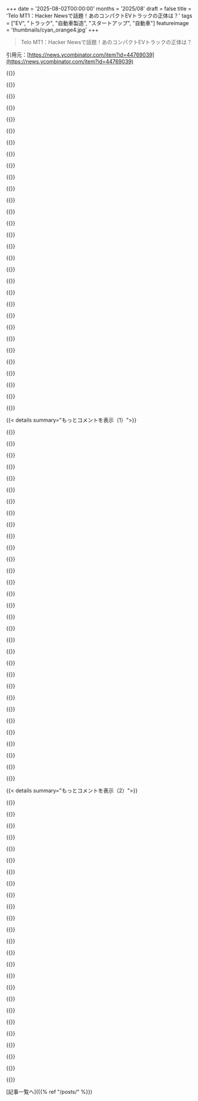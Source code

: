 +++
date = '2025-08-02T00:00:00'
months = '2025/08'
draft = false
title = 'Telo MT1：Hacker Newsで話題！あのコンパクトEVトラックの正体は？'
tags = ["EV", "トラック", "自動車製造", "スタートアップ", "自動車"]
featureimage = 'thumbnails/cyan_orange4.jpg'
+++

> Telo MT1：Hacker Newsで話題！あのコンパクトEVトラックの正体は？

引用元：[https://news.ycombinator.com/item?id=44769039](https://news.ycombinator.com/item?id=44769039)




{{<matomeQuote body="OpenSauceでTeloと話したよ。<br>- ボディは複合素材だけど生産ではプレス金属にするって。<br>- Subaru Ascentがベースでフレームやサスがそうらしい。<br>- NMCバッテリーだけどOEM名は不明。Boschのパワートレイン部品が多いよ。<br>- 改造へのオープンさは未定。Slateほどじゃないけど、アップグレードポイントは設計されてるって。<br>SlateはCANバス情報もまだ出してないけど、Teloはヘッドユニット統合型だから、車両のコントロールがどれくらいできるか不明だね。発売されたら分解が楽しみ！" userName="baby_souffle" createdAt="2025/08/02 18:51:23" color="#ff33a1">}}




{{<matomeQuote body="Send-cut-sendとTSMCみたいな自動車部品の「FAB」ビジネスモデルってありなのかな？LotusがTeslaを助けたみたいに、Teslaも余剰生産能力でFABになれるかもね。<br>個人的にこのトラック、めちゃくちゃ成功してほしいんだ。10年もののModel Sから乗り換えて、ゴミ捨てとか園芸店への移動が楽になるだろうな。Citroenみたいな油圧サスも使ったらもっと面白いのに！" userName="cduzz" createdAt="2025/08/03 16:46:06" color="#38d3d3">}}




{{<matomeQuote body="車のボディパネルのプレス金型はとんでもなく高いんだ。だから少量生産メーカーはプレス加工を避けるのが一般的だよ。あの巨大な鋼塊を彫刻するコストは、膨大な販売数でしか償却できない。<br>TeslaとLotusが成功したのは、金型費用が安いグラスファイバーボディだったからだよ。<br>Desktop Metalが金型不要のシート成形ソリューションを開発してるけど、まだ時間がかかるし表面仕上げも悪いね。https://www.youtube.com/watch?v=6oqeVLILGHY" userName="jdietrich" createdAt="2025/08/03 20:07:58" color="#ff33a1">}}




{{<matomeQuote body="そう、だからTSMCのアナロジーを使ったんだよ。チップ工場も同じ理由でめちゃくちゃ高いからね。金型とかプレス機、工場設備、従業員のコストってどんなもんなんだろう？<br>今、新しく車を作ろうと思ったら、NUMIみたいな廃止工場がない限り、高額になるのは間違いない。<br>ハイドロフォーミングはどうかな？<br>60年代の小規模メーカーは衝突試験なかったんだろうしね。<br>TeloはIneosと組むべきだよ。" userName="cduzz" createdAt="2025/08/03 20:57:26" color="#785bff">}}




{{<matomeQuote body="3Dモデルからダイ→パネルへのプロセスは反復作業なんだ。Teslaは最適化をサボったみたいで、Model SとXでリア左コーナーに問題が多かったらしいよ。<br>Magna-SteyrやValmetみたいなODM（受託設計製造業者）もあるんだ。彼らは君の計画を受けて、製造して中央ヨーロッパから船で送ってくれるよ。" userName="numpad0" createdAt="2025/08/05 06:53:02" color="">}}




{{<matomeQuote body="FABがプロセスごとに金型費を一度払って、金型会社はデザインごとに一度請求する、って違いがあるんだね。<br>ハイドロフォーミングはちょっとやったことあるけど、手間がかかるし、悪い所はシワになりやすい。結局イングリッシュホイールの方が時間もかからず良い結果になったよ。車のボディなら、それなりの時給で働いてくれる人を見つけても、最低1万ドルはかかるだろうけどね。" userName="convolvatron" createdAt="2025/08/03 21:25:16" color="#785bff">}}




{{<matomeQuote body="正直、これがビジネスとして成り立つか疑問だし、ましてや彼らがそれを実現できるとは思えないな…。<br>でも、フロントガラス会社みたいに、少量生産でも型を保管して作ることはできるんじゃない？フェンダーやフロアパンは継続的な需要が少ないけどね。<br>「初回はXドルで、うまくいけばまた発注して、100倍になったら単価を下げる」みたいな財務的な工夫もできるかも。<br>あと、粉砕したTrabantとかSaturnで作ればいいんじゃない？Teslaが示したように、完璧な仕上げや隙間を気にしない顧客もいるし。Trabant製ならへこみも気にならないし、僕は大歓迎だよ。" userName="cduzz" createdAt="2025/08/03 22:26:30" color="">}}




{{<matomeQuote body="それって、自動車部品サプライヤー（Magna、Bosch、Denso、Aisinとか）がやってることそのものじゃないの？" userName="mitthrowaway2" createdAt="2025/08/03 17:03:03" color="">}}




{{<matomeQuote body="つまり、それって文字通りただのサプライヤーってこと？" userName="cenamus" createdAt="2025/08/03 20:16:31" color="">}}




{{<matomeQuote body="自動車メーカーってさ、エンジンとか板金部品は自分で作るもんなんだよね。板金を打ち抜くための型抜き設備ってめちゃくちゃお金かかるし、業者も少ないから大変なんだよな。" userName="cduzz" createdAt="2025/08/03 20:58:56" color="">}}




{{<matomeQuote body="ミニEVトラックやSUVのデザイン、マジ最高！でも、ビジネスとして成り立つのか心配なんだよね。なんでTeslaが作らないんだろ？サプライチェーンも技術もあるのに、絶対売れるじゃん。生産規模がデカすぎるとか？EVは近距離の荷物運搬にはピッタリだし、200マイルもあれば十分。この分野がめっちゃ成功してほしいわ。" userName="sheepscreek" createdAt="2025/08/02 18:48:29" color="#ff5733">}}




{{<matomeQuote body="Teslaの判断を基準にするのは違うと思うな。Cybertruck、年間25万台も作れるのに、今2万台も売れてないし、これからも下がる一方みたいだよ。" userName="benzible" createdAt="2025/08/02 20:17:02" color="">}}




{{<matomeQuote body="Cybertruckの売上が伸びないのは、TeslaのCEOがEVユーザーを敵に回すようなことばっかしたからだよ。右派にEVを買わせようとしたのかもしれないけど、完全に裏目に出て客離れが進んだね。Equinox EVとかIoniq 5とか、競合もいいの出してきてるし。" userName="margalabargala" createdAt="2025/08/03 03:58:18" color="#785bff">}}




{{<matomeQuote body="こういうトラックって、自動車版の”小型スマートフォン”みたいなもんじゃない？コメント欄では欲しがる声が多いけど、実際には誰も買わないんだよ。小型スマホが売れないのと一緒だね。" userName="delabay" createdAt="2025/08/02 20:57:10" color="#38d3d3">}}




{{<matomeQuote body="でもさ、Teslaって既にこれ作ってるじゃん。Cybertruckって名前だけど。" userName="Maken" createdAt="2025/08/02 19:37:59" color="">}}




{{<matomeQuote body="CybertruckはEVのトラックだけど、航続距離があんまり良くないとか、いくつか弱点もあるんだよね。" userName="Alive-in-2025" createdAt="2025/08/02 20:36:25" color="">}}




{{<matomeQuote body="しかもさ、見た目もダサいし、世間からのイメージも最悪だよな。" userName="ghushn3" createdAt="2025/08/03 01:46:28" color="">}}




{{<matomeQuote body="EVトラックってさ、荷物運搬の実際の課題を解決できてないんだよな。ガソリン車より牽引時の航続距離がガクッと落ちるし、カーボンフットプリント削減以外にメリットがない。F150 Lightningも考えたけど、実用的じゃないと分かったよ。ガス車に劣るのが現実。もっとバッテリー技術が進化してほしいね。" userName="Dig1t" createdAt="2025/08/02 18:56:18" color="#38d3d3">}}




{{<matomeQuote body="サイバートラックの売上が悪いのはMuskのせいだって言ってるのか？でも、Muskの”本性”がバレるずっと前から売れてなかったんだよ。たとえ最高のCEOがいたとしても、この車は売れなかったと思う。マジで設計も作りもひどいし、デザインもすぐ古くなった感じ。もう全然未来的に見えないんだよね。" userName="beAbU" createdAt="2025/08/03 11:09:30" color="#ff33a1">}}




{{<matomeQuote body="4万ドルで300馬力、航続距離350マイル？これってかなりヤバいね。" userName="unethical_ban" createdAt="2025/08/02 21:39:11" color="#45d325">}}




{{<matomeQuote body="サイバートラックは社会的な荷物って言うけど、良い社会的フィルターじゃない？サイバートラックで人を判断するような人たちのこと考えてみてよ。" userName="eric_cc" createdAt="2025/08/03 13:24:53" color="">}}




{{<matomeQuote body="軽トラックやMaverickは違うって言うだろうね。" userName="conception" createdAt="2025/08/03 00:17:02" color="">}}




{{<matomeQuote body="イーロン・マスクがナチスと関係してるって？これ、情報源あるの？" userName="eric_cc" createdAt="2025/08/03 13:20:53" color="">}}




{{<matomeQuote body="Equinox EVがModel Yに圧勝って言うけど、Model Yは俺が今まで所有した中で最高の車だよ。プリウスがそうだったように、多くの人にとって最高の総合車両になったね。ここでFSDに言及してないのは戦略的だと思ったけど、俺にとってそれが一番重要な機能だよ。EquinoxやIoniqにFSDってあるの？" userName="eric_cc" createdAt="2025/08/03 13:19:06" color="#ff33a1">}}




{{<matomeQuote body="サイバートラックで人を判断するような人たちのこと考えてみてよ。俺たち、そういう人たちを”ほとんどの人”って呼ぶと思うよ。" userName="ghushn3" createdAt="2025/08/03 17:09:38" color="">}}




{{<matomeQuote body="けん引性能は悪いね。俺のLightningだと4000ポンドのRVをけん引しながら150〜200マイル走れるよ。いいのは、夜キャンプ場でフル充電できるから、交通費が実質タダになること。1日200マイルあれば全国RV旅行には十分だよ。普段使いでは、約8.50ドルで300マイル走るフル充電ができる。ガソリン車だと約100ドル分に相当するね。でも理想のトラックは、現在のExtended Range Lightningのバッテリー容量の2〜3倍は必要だと思う。" userName="dyauspitr" createdAt="2025/08/02 19:58:50" color="#ff33a1">}}




{{<matomeQuote body="4万ドルで航続距離350マイルは無理だよ。その価格でその性能を実現して市場に出るなんてありえないね。" userName="Schiendelman" createdAt="2025/08/03 00:03:48" color="#ff5c5c">}}




{{<matomeQuote body="建設、農業、地方の分野で影響力のあるYouTuberが支持し宣伝するまで、これらの車両の需要は比較的低いだろうって言うけど、これには驚いたね。John Deereとか競合他社の車両で、その分野のYouTuberの影響で需要が大幅に伸びた例ってある？特に、どのインフルエンサーが影響力あると思う？" userName="Jach" createdAt="2025/08/02 19:18:40" color="#ff5733">}}




{{<matomeQuote body="GMの新しい大型EVトラックやSUVトラックは、バッテリー容量も重量も多いんだ。GM Silverado EV Work TruckはEPAで492マイル、エドモンズのテストでは530マイル走ったんだって。<br>よく言われる目安で、航続距離を半分かそれ以上にすれば、牽引時の航続距離は約250マイルになるって話だね。<br>https://news.gm.com/home.detail.html/Pages/topic/us/en/2025/....<br>最近のYouTube動画で「Aging Wheels」が、色々な車両で多様なトレーラーを牽引して徹底的にテストしてたんだけど、トレーラーに重さを加えて効率への影響も調べたんだ。その結果、牽引を最大に重くしても、重さを加えない時と比べて効率の低下は4.3%だったって。つまり、牽引時に重要なのは重量じゃなくて、トレーラーの風の抵抗の方がはるかに大きいってことだね。<br>彼らは異なるトレーラーを使って長い比較ドライブをして（約30分の動画だよ）、さらに重さを加えてその影響を見たんだけど、思ったよりも小さかったんだ。<br>全てのテストが載ってる動画はこれだよ<br>https://www.youtube.com/watch?v=UmKf8smvGsA.<br>この話は、上記の動画の作者がインタビューされてた「batteries included podcast」で聞いたんだけど、そこで大まかな概要と詳細が語られてたよ。<br>https://www.youtube.com/watch?v=wGJv-xAqcTI." userName="Alive-in-2025" createdAt="2025/08/02 20:35:34" color="#ff5733">}}




{{<matomeQuote body="4万ドルで240マイルの航続距離ってことだね。" userName="CarVac" createdAt="2025/08/03 01:31:00" color="">}}




{{< details summary="もっとコメントを表示（1）">}}

{{<matomeQuote body="サイバートラックの売上は、君の言葉によれば生産能力の10%未満ってことだよね。テスラ モデルYの売上も90%落ちてると思う？<br>イーロン・マスクが公然とサイテーな奴だから会社の収益性をぶち壊してるのは間違いないけど、サイバートラックは根本的に欠陥のある車両で、ほとんど誰も求めてないから失敗してるんだよ。それに比べて、テスラ モデル3とテスラ モデルYの売上はそこまで落ちてないし、これは既存の車両の改良版だからってのもある。EV市場の競争も激化してるし、EV全体の売上も減速してるからね。" userName="rconti" createdAt="2025/08/03 21:37:15" color="#ff5733">}}




{{<matomeQuote body="ジョン・ディアはファッションじゃない。でも車とか、普段使いのトラックは、多くの人にとってまさにファッションなんだよね。（スニーカー、ジーンズ、Tシャツだって、完全に実用的でブランド気にしないアイテムにもなり得るけどね。）" userName="nine_k" createdAt="2025/08/02 23:36:12" color="">}}




{{<matomeQuote body="ここアイルランドでは、多くの地域の「ラストマイル」サービス（郵便屋さん、配達、市役所のサービス、修理業者なんかね）が電気バンに切り替えてるんだ。これはめちゃくちゃ合理的で、EVの素晴らしい活用方法だよ。<br>正直、なんで他の場所でピックアップトラックがそんなに人気なのか不思議だよ。移動する職人さんにはバンの方がずっと理にかなってると思うんだよね。もっと電気バンが必要だ！" userName="beAbU" createdAt="2025/08/03 11:02:51" color="#ff5c5c">}}




{{<matomeQuote body="テスラ モデルYもFSDを積んでないんだよね。" userName="dexterdog" createdAt="2025/08/03 13:52:21" color="">}}




{{<matomeQuote body="とんでもない値段だよ。1万5000ドルのS10とかレンジャーみたいなコンパクトピックアップトラックが欲しいんだ。シンプルで実用的なやつね。" userName="SoftTalker" createdAt="2025/08/03 17:45:02" color="">}}




{{<matomeQuote body="価格設定はまだベーパーウェアみたいなもんだね。" userName="dexterdog" createdAt="2025/08/03 13:54:23" color="">}}




{{<matomeQuote body="あの最初のビデオは本当に良くできてたよ、たくさんの疑問が一気に解決した。自分のセットアップももっと空気抵抗を減らすように頑張るわ。それだけで1回の充電で30～50マイルも航続距離が伸びる可能性があるんだからね！" userName="dyauspitr" createdAt="2025/08/03 21:40:39" color="#785bff">}}




{{<matomeQuote body="EVトラックは電気代とガソリン代次第だけど、ほとんどの場所で維持費が安いよ。バッテリー技術に画期的な進歩は必要ないってことだね。" userName="disentanglement" createdAt="2025/08/02 19:41:48" color="">}}




{{<matomeQuote body="こういう車はまだ主流じゃないし、車両分類の規制を回避するためによく使われてるみたい。" userName="vachina" createdAt="2025/08/03 15:51:40" color="">}}




{{<matomeQuote body="すぐにサイトで内装写真を探したら、やっぱり思った通りだったよ。物理的な操作ボタンがないデザインなしの内装だね。せめてステアリングコラムのレバーは残してるけどさ…。" userName="rsync" createdAt="2025/08/02 19:00:30" color="">}}




{{<matomeQuote body="外装と内装デザインはYves Beharと提携してるから、現行バージョンは機能よりデザイン重視だね。顧客向けの実車は内装が全面刷新されるらしいよ。物理ボタンが画面の下に付くし、ドアのパネルも薄くなって、今は使ってるコルクも使わなくなるって確認済みだよ。" userName="NoWayJoWei" createdAt="2025/08/03 14:06:34" color="#785bff">}}




{{<matomeQuote body="BéharがTelo Trucksの創業者のクレジットを持ってて、単発の契約業者じゃないってのは面白いね。彼のデザインスタジオも新しいバージョンに関わってるんだろうね。<br>https://en.wikipedia.org/wiki/Telo_Trucks" userName="saint-loup" createdAt="2025/08/03 19:01:41" color="#45d325">}}




{{<matomeQuote body="少なくともステアリングホイールはついてるね。それがジョイスティックとか、もっとひどいことにUSBポートになって、マウスは自分で持ってこいってなるまで待っててよ。" userName="softgrow" createdAt="2025/08/03 06:02:06" color="">}}




{{<matomeQuote body="相変わらずHNで見た時と同じくらいダサいし、軽トラックの魅力がまったくないね。どっかの会社が古いFord Rangerのデザイン（2011年以前）を元にトラックを作ってくれないかな。いっそのことFord自身が25年前のRanger EVを今の技術で同じ見た目のまま再設計すればいいのに。<br>https://en.wikipedia.org/wiki/Ford_Ranger_EV" userName="Jach" createdAt="2025/08/02 19:12:23" color="">}}




{{<matomeQuote body="間違いなく史上最高のアメリカ製ピックアップの一つだよ。完璧な製品だったのに、どうして会社が台無しにしちゃったのか理解できないね。" userName="Tadpole9181" createdAt="2025/08/03 00:24:37" color="">}}




{{<matomeQuote body="小型トラックは意図せずCAFE規制によって消滅させられたと思うんだ。この規制は企業に燃費目標を課すんだけど、2011年以前は「乗用車」と「小型トラック」で別々の目標があったんだ。でも2011年以降はホイールの設置面積に基づいた計算式になったから、メーカーは既存モデルの燃費を良くするより、むしろ大型トラックを作ればいいって気づいたんだよ。これは間違いなく規制の最大の失敗の一つだし、議会が14年間もそれを直さなかったのは残念だよね。CAFEは最近の予算案で実質的に骨抜きにされたみたいだけど。" userName="singron" createdAt="2025/08/03 15:36:01" color="#ff33a1">}}




{{<matomeQuote body="規制は助けにならなかったけど、F-150が人気なのは色々理由があるんだ。デュアルキャブならチャイルドシート3つ積めるし、若い家族にも便利。最近までの低金利ローンも追い風だったね。トレーラー牽引とかオフロード走行とか、多機能なのも魅力なんだ。" userName="Jach" createdAt="2025/08/04 05:18:46" color="#785bff">}}




{{<matomeQuote body="意図せぬ結果が出ちゃったな。燃料に直接課税した方が良かったのかも？" userName="fruitworks" createdAt="2025/08/03 19:53:22" color="">}}




{{<matomeQuote body="燃料税は貧しい人に二重に負担をかけるし、車のサイズで課税すると仕事で大型トラックが必要な人達が困る。これは難しい問題で、ずっと考えてるんだ。" userName="throw10920" createdAt="2025/08/04 03:48:31" color="#ff33a1">}}




{{<matomeQuote body="政府が助けになるとは思えないね。CAFE規制がなければ、もっとEVや小型車が普及したかも。他の環境規制もEVバッテリーのレアアース採掘を妨げてるし。連邦EV義務化は無くなったけど、州のはまだある。義務化はコストを上げてEV普及を邪魔するだけだよ。" userName="strawhatguy" createdAt="2025/08/05 15:19:46" color="#785bff">}}




{{<matomeQuote body="議会は機能してないだろうけど、逆進的な燃料税を導入して、所得税の累進課税やEITCを調整すれば埋め合わせできるんじゃない？" userName="singron" createdAt="2025/08/05 16:35:13" color="">}}




{{<matomeQuote body="Telo MT1のサイズは長さ152インチ、幅73インチ、高さ66インチで、日本だと3860x1854x1676mmだね。日本の軽自動車規格より大きくて、特に幅が25%も広いんだ。Daihatsu Hijet Deck Vanと近いけど、Telo MT1の方が荷台が長いんだ。" userName="numpad0" createdAt="2025/08/02 17:55:29" color="#ff5733">}}




{{<matomeQuote body="彼らのマーケティングから分かるのは、Mini Coopersって結構大きいってことだよ。" userName="doctorpangloss" createdAt="2025/08/02 21:24:19" color="">}}




{{<matomeQuote body="41Kドルは高すぎないか？！Slateトラックは20Kドル以下を目指してたのに。EV補助金がないと無理だろ。" userName="999900000999" createdAt="2025/08/02 20:14:56" color="#45d325">}}




{{<matomeQuote body="限定生産車がほとんどスポーツカーなのは理由があるんだ。予算市場を狙うには莫大な規模の経済が必要で、無名のブランドには無理な話だよ。" userName="AlotOfReading" createdAt="2025/08/02 22:40:35" color="">}}




{{<matomeQuote body="Slateは税額控除が無くなったから、来年の生産開始時には28Kドルくらいになるらしいね。それでもTeloの41Kドルはかなり高額だし、Model Yの45Kドルと値段がめっちゃ近くなっちゃうよ。" userName="styfle" createdAt="2025/08/03 11:18:41" color="#38d3d3">}}




{{<matomeQuote body="ランディングページで値段を探したんだけど見つからなくて、たぶん高いだろうなとは思ったんだ。でも、まさかここまで高額だとは思わなかったよ…。" userName="apparent" createdAt="2025/08/02 20:16:38" color="">}}




{{<matomeQuote body="EVって本当に高いんだね。バッテリーの値段は安くなってるってよく聞くけど、この価格設定はちょっと信じられないな。" userName="bilsbie" createdAt="2025/08/03 18:34:01" color="">}}




{{<matomeQuote body="でも、Slateと比べたら2倍の性能はあるんだぞ。" userName="CarVac" createdAt="2025/08/03 01:32:17" color="">}}




{{<matomeQuote body="これはすごく新鮮だね。2017年以降の現代のピックアップトラックはデカすぎて歩行者には危ないし、オフロード向けとか言われつつ街中でピカピカの状態で一人だけ乗ってるの見かけるよ。このトラックの良いレビューはここにあるから見てみて。<br>https://youtu.be/aEq-vTLimrQ?si=fS-UhjndoWuxwBip<br>https://youtu.be/1OgN_qctcGs?si=nEysWQHzaRpxfRp" userName="fumar" createdAt="2025/08/02 18:25:04" color="#38d3d3">}}

{{</details>}}




{{< details summary="もっとコメントを表示（2）">}}

{{<matomeQuote body="「街中で一人しか乗ってない」って言うけど、1台で何でもこなせる車ってことだよ。一人で乗ってるのを見ても、他の時にどう使ってるかなんて分からないじゃん。トラックって人や物を運べるし、旅行もかなり快適にできるんだぞ。" userName="SilverElfin" createdAt="2025/08/02 18:57:57" color="">}}




{{<matomeQuote body="オフロード行っても帰ったら洗ってピカピカにするのは当然だよな。泥だらけにするわけないじゃん。下は傷だらけだけど、サイドやフロントは修理費高いから傷つけないようにしてるんだ。それに、最近のトラックはオフロード向けより、燃費とか静かさを重視した2WDが多いんだぞ。俺もリモートだけど荷物運んだりオフロード行ったりするし。それでもトラック運転してるってだけで文句言う奴いるけど、いざって時は助けを求めてくるんだよな（笑）。" userName="Aurornis" createdAt="2025/08/02 21:18:43" color="#785bff">}}




{{<matomeQuote body="あなたって自分の経験を物事の基準にしがちだよね。トラック所有者の大半が荷台をほぼ使わないってのは有名な事実だよ。あなたが荷台に草を積んだからって、何百万台ものトラックやSUVがスクール送迎に使われてる現実が変わるわけじゃないんだ。みんな“安全だから”とか“快適だから”とか“見た目”で買ってるんだよ。これは長年の調査データでわかってること。自分の周りに影響なくても、社会の変化ってデータとかトレンドでしか把握できないじゃん。" userName="ricardobeat" createdAt="2025/08/02 22:05:20" color="#45d325">}}




{{<matomeQuote body="フルサイズピックアップは要らない、必要なのはカウボーイの衣装だ！って言われてるね。<br>https://www.thedrive.com/news/26907/you-dont-need-a-full-siz...<br>https://news.ycombinator.com/item?id=42638394<br>https://news.ycombinator.com/item?id=21631704<br>https://www.youtube.com/watch?v=6q_BE5KPp18<br>（アメリカ人は感情とコスプレでトラックを買ってて、実用性や本当のコスト計算じゃないってデータがあるみたい）" userName="toomuchtodo" createdAt="2025/08/02 19:58:26" color="#ff33a1">}}




{{<matomeQuote body="でもその一台の車って、本来の目的の99％で全然役に立ってないけどな :)" userName="bix6" createdAt="2025/08/02 19:27:33" color="">}}




{{<matomeQuote body="車の巨大化って排出ガス規制の逆効果のせいなんだぜ。デカくすると緩いカテゴリに入るんだって。今の排出基準は石油会社しか得しないかもな。" userName="api" createdAt="2025/08/02 18:33:31" color="">}}




{{<matomeQuote body="「トラック所有者のほとんどが荷台を使わない」ってのはありえない。確かにピックアップトラックが毎回荷物運んでないのは昔からだけど、今トラックが増えすぎてるから全体の「使わない時間」は増えてるかもな。でも1台あたりじゃ大昔とそんな変わんねーよ。" userName="kubectl_h" createdAt="2025/08/02 22:51:26" color="#785bff">}}




{{<matomeQuote body="「F150が高速で25mpg」ってのがいい燃費ってまじ？アメリカ人以外には超変だよ。他国じゃ最悪レベル。仕事にトラックが必要なのはわかるけど、元の投稿はデスクワークなのにトラック使ってる奴らのこと言ってたんだろ？" userName="esskay" createdAt="2025/08/02 21:43:24" color="">}}




{{<matomeQuote body="「ほとんど荷台使わない」って言うけど、デカいピックアップは牽引能力がマジ重要なんだぜ。F250は10トン、F450は20トンも引けるんだから。普段は引かなくても、マジで重いもん運ぶときにはデカいトラックが必要なんだよ。" userName="hungmung" createdAt="2025/08/03 01:37:35" color="">}}




{{<matomeQuote body="「トラック乗りは年に一度も荷台を使わない」ってコンサル会社の主張あるけど、ありえないわ。あれって「荷物を運ぶ」の定義を厳しくしてるだけ。マウンテンバイクとか2x4材運んでもカウントされないんだぜ、バカみたい。" userName="Aurornis" createdAt="2025/08/02 23:08:06" color="">}}




{{<matomeQuote body="そんなの知らねーよ、勝手な思い込みだろ。たとえそうだったとしても、だから何だよ？週末の趣味とか用事にトラックが必要なのは、そいつの生活の質にとって大事なことかもしれねーだろ。" userName="SilverElfin" createdAt="2025/08/02 20:17:56" color="">}}




{{<matomeQuote body="まともな社会なら「トラック持ってる知り合い」がいれば十分だろ。でも、超個人主義的な社会じゃ「念のためトラック持つ」ってのが普通なんだよ。" userName="culi" createdAt="2025/08/02 19:58:41" color="">}}




{{<matomeQuote body="衝突で生き残るための競争もあるんだよな。デカいトラック運転したくないけど、周りにデカいの多すぎて、自分の安全のためマジで買おうか悩むわ。" userName="adastra22" createdAt="2025/08/02 18:46:58" color="">}}




{{<matomeQuote body="25mpgって悪いの？俺のちっちゃいセダンですら5年前でもそれくらい出てたのに、売っちゃったよ。" userName="HeatrayEnjoyer" createdAt="2025/08/02 22:14:33" color="">}}




{{<matomeQuote body="「アメリカ人は感情とコスプレでトラック買う」っての、都会以外で暮らしたことある奴からしたらマジ笑えるわ。確かにトラックの機能使わない奴もいるけど、「アメリカ人みんなコスプレ」って決めつけるのはただの荒らしだろ。" userName="Aurornis" createdAt="2025/08/02 21:20:27" color="">}}




{{<matomeQuote body="Hacker Newsを読むだけならPentium 3のマシンで十分だぜ。" userName="carlosjobim" createdAt="2025/08/02 19:09:22" color="">}}




{{<matomeQuote body="もしそうなら、もっと傷だらけのトラックが多いはずで、新車みたいにピカピカなのは少ないはずだろ。ほとんどの人は、実用性じゃなくライフスタイルのためにトラックを買うんだよ。もちろん、実用目的や本来の用途で使う人もいるけどね。それに、自分の最低限の交通手段だけを買うべきだなんて誰も強制されてないさ。スポーツカーだってサーキットに行かずに乗るしね。ただ、トラック（とフルサイズSUV）は他の道路利用者にかなりの負の外部性を押し付けてるから、デカいトラックを性格と結びつけてイライラするのもおかしくないよ。" userName="stouset" createdAt="2025/08/02 20:24:29" color="#ff5733">}}




{{<matomeQuote body="そうかもね、でも明らかに流行にも入ってるな。F-150 Lightningは排ガス規制を気にする必要はないけど、フランクを囲むためだけの子供を危険にさらす視界を遮るフロントフードとグリルがあって、他のと同じくらいデカいよ。" userName="mitthrowaway2" createdAt="2025/08/02 19:36:38" color="#ff5c5c">}}




{{<matomeQuote body="一般市民が日常的に10トン、ましてや20トンも運ぶ必要がある合理的なシナリオって何だ？借りるか、助けを雇えばいいだろ。技術的に車が対応できても、特別な運転免許が必要になるんじゃないか？ここではプロの利用の話はしてないからな。それなら、好きなだけ大きいトラックを使えばいいさ。" userName="Too" createdAt="2025/08/03 06:53:58" color="">}}




{{<matomeQuote body="君は自分の経験を基準に物事を評価しようとしてるみたいだけど、君が何を言ってるか分かってないって指摘したんだ。街中で見ただけでトラックがオフロードに行かないなんて結論は出せないよ。それが君の主張だったけど、なぜそれがおかしいか説明したし、そもそもトラックが主にオフロード車として売られてない理由も説明した。‘トラック所有者の圧倒的多数が荷台をほとんど使わない’って言うなら、その‘研究’ってのを読んでみなよ。まず、‘作業用トラック’を明確に除外してるし、‘荷台の使用’を、大量の土砂や何百ポンドもの荷物を運ぶような、勝手な基準で定義してるんだ。もしトラック所有者が荷台に何も積まないって本気で信じてるなら、君は世間とずれてるね。でも、なんでこの一点がそんなに君を刺激するんだ？バックシートがある車のほとんどが2人以上を乗せないって研究を見せたら、5人乗りの車を買ってる人たちに同じように怒るのかい？ほとんどの人が200馬力以上使わないって研究を見せたら、300、400、500馬力の車が贅沢に走り回ってるのにイライラし始めるのかい？特にピックアップトラックには、少数のうるさい人たちを不合理に怒らせ、刺激する何かがあるんだ。見てて面白いミームだよ。このスレッドのコメントの多くは、自分たちが状況を完全に理解してると確信してるけど、塗装の状態からオフロードに行ったかどうかは判断できないとか、仕事でトラックを使っても彼らが見える形で目に見える損傷があるわけじゃないとかいう基本的な事実を理解してない。彼らはただトラックを見て、刺激されて、誤解を招くような‘研究’と混ぜて、‘トラック運転手は荷台を使わない’みたいな奇妙な結論を信じ込んじゃうんだね。" userName="Aurornis" createdAt="2025/08/02 23:02:02" color="#ff5c5c">}}




{{<matomeQuote body="ほとんどのピックアップトラック所有者はトラックとしての機能を使わないと研究が主張している—2023年9月<br>https://www.powernationtv.com/post/most-pickup-truck-owners-...<br>https://www.axios.com/ford-pickup-trucks-history" userName="toomuchtodo" createdAt="2025/08/02 21:24:35" color="#ff5733">}}




{{<matomeQuote body="トラックとトラック所有者について人々が抱くステレオタイプや判断に、明らかに（合理的に）イライラしてる人がいるのに、その人の投稿はとてもポジティブで敬意を払ってるね。あなたの返信はそうじゃない。あなたの議論は「データは、判断したり決めつけたりする人がそれでも正確である統計的可能性があることを示している」ってことみたいだね。偏見の問題は、その事実の不正確さじゃなくて、偏見そのものだよ。" userName="dkh" createdAt="2025/08/02 22:31:22" color="">}}




{{<matomeQuote body="‘アメリカ人は感情やコスプレでトラックを買う’って？テントと食べ物以外何もいらないなんてことないだろ！人間はほとんどのものを感情で買うんだよ。" userName="monkeyelite" createdAt="2025/08/02 21:25:53" color="">}}




{{<matomeQuote body="無駄に対する偏見がなぜ問題なのか、俺には理解できないね。偏見は、人種や年齢のように人が変えられないものに対しては悪いことだ。でも、悪いとか無駄な決断をする人に対する偏見は良いことなんだよ。" userName="jychang" createdAt="2025/08/02 22:39:31" color="#45d325">}}

{{</details>}}



[記事一覧へ]({{% ref "/posts/" %}})
